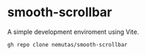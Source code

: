 # smooth-scrollbar

A simple development enviroment using Vite.

```
gh repo clone nemutas/smooth-scrollbar
```
